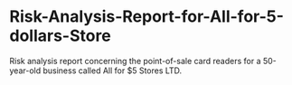 # Risk-Analysis-Report-for-All-for-5-dollars-Store
Risk analysis report concerning the point-of-sale card readers for a 50-year-old business called All for $5 Stores LTD.
